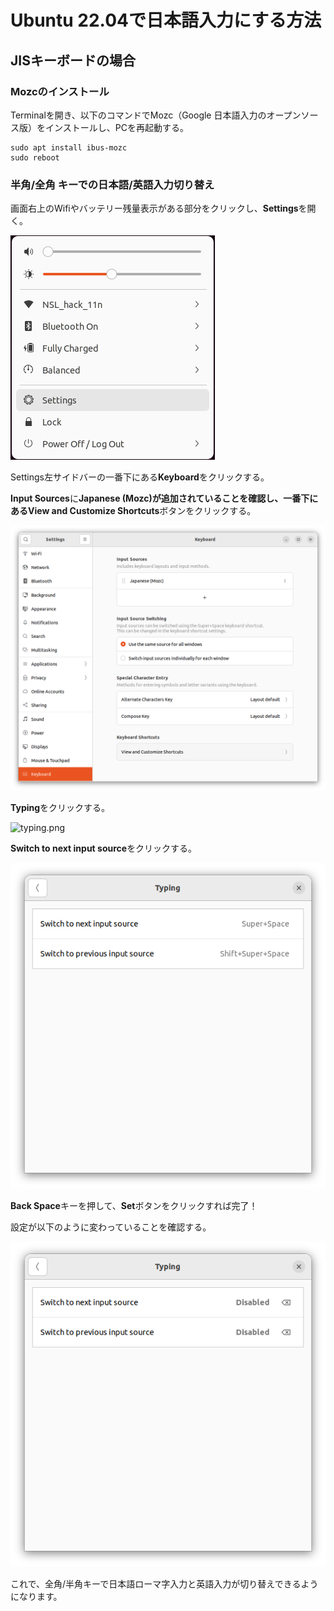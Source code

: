 # Ubuntu 22.04で日本語入力にする方法
## JISキーボードの場合
### Mozcのインストール
Terminalを開き、以下のコマンドでMozc（Google 日本語入力のオープンソース版）をインストールし、PCを再起動する。
```
sudo apt install ibus-mozc
sudo reboot
```

### 半角/全角 キーでの日本語/英語入力切り替え
画面右上のWifiやバッテリー残量表示がある部分をクリックし、**Settings**を開く。

![settings.png](/docs/Tips/images/Ubuntu2204JapaneseInput/settings.png)

Settings左サイドバーの一番下にある**Keyboard**をクリックする。

**Input Sources**に**Japanese (Mozc)**が追加されていることを確認し、一番下にある**View and Customize Shortcuts**ボタンをクリックする。

![keyboard.png](/docs/Tips/images/Ubuntu2204JapaneseInput/keyboard.png)

**Typing**をクリックする。

![typing.png](/docs/Tips/imagesUbuntu2204JapaneseInput/typing.png)

**Switch to next input source**をクリックする。

![switch.png](/docs/Tips/images/Ubuntu2204JapaneseInput/switch.png)

**Back Space**キーを押して、**Set**ボタンをクリックすれば完了！

設定が以下のように変わっていることを確認する。

![switch2.png](/docs/Tips/images/Ubuntu2204JapaneseInput/switch2.png)

これで、全角/半角キーで日本語ローマ字入力と英語入力が切り替えできるようになります。